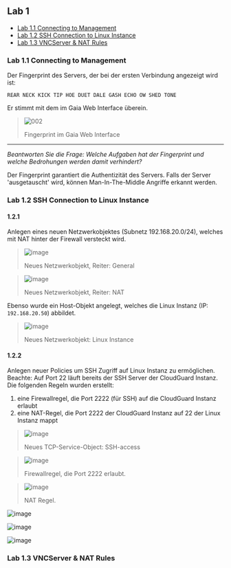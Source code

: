 ## Lab 1

<!-- vim-markdown-toc GFM -->

* [Lab 1.1 Connecting to Management](#lab-11-connecting-to-management)
* [Lab 1.2 SSH Connection to Linux Instance](#lab-12-ssh-connection-to-linux-instance)
* [Lab 1.3 VNCServer & NAT Rules](#lab-13-vncserver--nat-rules)

<!-- vim-markdown-toc -->

### Lab 1.1 Connecting to Management

Der Fingerprint des Servers, der bei der ersten Verbindung angezeigt wird ist:

`REAR NECK KICK TIP HOE DUET DALE GASH ECHO OW SHED TONE`

Er stimmt mit dem im Gaia Web Interface überein.

> ![002](https://user-images.githubusercontent.com/173962/116440505-dfc4d180-a850-11eb-9774-08411186ece4.PNG)
>
> Fingerprint im Gaia Web Interface

---

_Beantworten Sie die Frage: Welche Aufgaben hat der Fingerprint und welche Bedrohungen werden damit verhindert?_

Der Fingerprint garantiert die Authentizität des Servers. Falls der Server 'ausgetauscht' wird, können Man-In-The-Middle Angriffe erkannt werden.

### Lab 1.2 SSH Connection to Linux Instance

#### 1.2.1

Anlegen eines neuen Netzwerkobjektes (Subnetz 192.168.20.0/24), welches mit NAT hinter der Firewall versteckt wird.

> ![image](https://user-images.githubusercontent.com/173962/116457764-19530800-a864-11eb-8acc-00c64e2c3783.png)
>
> Neues Netzwerkobjekt, Reiter: General

> ![image](https://user-images.githubusercontent.com/173962/116457797-24a63380-a864-11eb-8b16-17e8f28af12e.png)
>
> Neues Netzwerkobjekt, Reiter: NAT

Ebenso wurde ein Host-Objekt angelegt, welches die Linux Instanz (IP: `192.168.20.50`) abbildet.

> ![image](https://user-images.githubusercontent.com/173962/118277689-54427600-b4c9-11eb-821a-b2399cdb10d4.png)
>
> Neues Netzwerkobjekt: Linux Instance

#### 1.2.2

Anlegen neuer Policies um SSH Zugriff auf Linux Instanz zu ermöglichen. Beachte: Auf Port 22 läuft bereits der SSH Server der CloudGuard Instanz. Die folgenden Regeln wurden erstellt:

1. eine Firewallregel, die Port 2222 (für SSH) auf die CloudGuard Instanz erlaubt
2. eine NAT-Regel, die Port 2222 der CloudGuard Instanz auf 22 der Linux Instanz mappt 

> ![image](https://user-images.githubusercontent.com/173962/116458672-320fed80-a865-11eb-8964-93ca2058e15d.png)
>
> Neues TCP-Service-Object: SSH-access

> ![image](https://user-images.githubusercontent.com/173962/116462870-460a1e00-a86a-11eb-91e4-4a898ec0e51f.png)
>
> Firewallregel, die Port 2222 erlaubt.

> ![image](https://user-images.githubusercontent.com/173962/116461224-4bfeff80-a868-11eb-8dbc-87ca3f20934a.png)
> 
> NAT Regel.


![image](https://user-images.githubusercontent.com/173962/116460772-b82d3380-a867-11eb-914c-251b079ddaf4.png)

![image](https://user-images.githubusercontent.com/173962/116462086-5a99e680-a869-11eb-8c1e-d9d56f243200.png)

![image](https://user-images.githubusercontent.com/173962/116464247-08a69000-a86c-11eb-883b-5481d05206fc.png)

### Lab 1.3 VNCServer & NAT Rules

